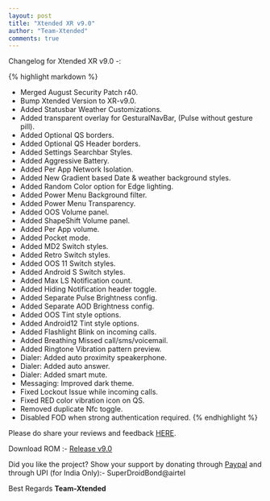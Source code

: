 ```yaml
---
layout: post
title: "Xtended XR v9.0"
author: "Team-Xtended"
comments: true
---
```

Changelog for Xtended XR v9.0 -:

{% highlight markdown %}
* Merged August Security Patch r40.
* Bump Xtended Version to XR-v9.0.
* Added Statusbar Weather Customizations.
* Added transparent overlay for GesturalNavBar, (Pulse without gesture pill).
* Added Optional QS borders.
* Added Optional QS Header borders.
* Added Settings Searchbar Styles.
* Added Aggressive Battery.
* Added Per App Network Isolation.
* Added New Gradient based Date & weather background styles.
* Added Random Color option for Edge lighting.
* Added Power Menu Background filter.
* Added Power Menu Transparency.
* Added OOS Volume panel.
* Added ShapeShift Volume panel.
* Added Per App volume.
* Added Pocket mode.
* Added MD2 Switch styles.
* Added Retro Switch styles.
* Added OOS 11 Switch styles.
* Added Android S Switch styles.
* Added Max LS Notification count.
* Added Hiding Notification header toggle.
* Added Separate Pulse Brightness config.
* Added Separate AOD Brightness config.
* Added OOS Tint style options.
* Added Android12 Tint style options.
* Added Flashlight Blink on incoming calls.
* Added Breathing Missed call/sms/voicemail.
* Added Ringtone Vibration pattern preview.
* Dialer: Added auto proximity speakerphone.
* Dialer: Added auto answer.
* Dialer: Added smart mute.
* Messaging: Improved dark theme.
* Fixed Lockout Issue while incoming calls.
* Fixed RED color vibration icon on QS.
* Removed duplicate Nfc toggle.
* Disabled FOD when strong authentication required.
{% endhighlight %}

Please do share your reviews and feedback [HERE](https://sourceforge.net/projects/xtended/reviews). 

Download ROM :- [Release v9.0](https://downloads.project-xtended.org/) 

Did you like the project? Show your support by donating through [Paypal](https://www.paypal.me/superdroidbond) and  through UPI (for India Only):- SuperDroidBond@airtel

Best Regards
**Team-Xtended**
